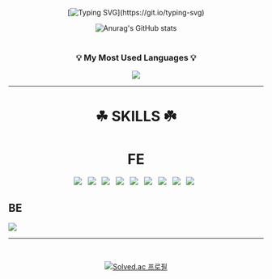 <div align="center">
  
[![Typing SVG](https://readme-typing-svg.demolab.com?font=Black+Han+Sans&weight=1000&size=40&pause=1000&color=FF930C&center=true&vCenter=true&width=800&lines=%EA%BE%B8%EC%A4%80%ED%9E%88+%ED%95%99%EC%8A%B5%ED%95%98%EB%8A%94+%ED%94%84%EB%A1%A0%ED%8A%B8%EC%97%94%EB%93%9C+%EA%B0%9C%EB%B0%9C%EC%9E%90+%EC%9D%B4%EC%83%81%ED%98%81%EC%9E%85%EB%8B%88%EB%8B%A4!)](https://git.io/typing-svg)

</div>

<div align="center">
  
![Anurag's GitHub stats](https://github-readme-stats.vercel.app/api?username=helloa1109&show_icons=true&theme=cobalt&center)<br/><br/>
<h3 align="center">💡 My Most Used Languages 💡</h3>
<p align="center">
  <a href="https://github.com/helloa1109">
    <img align="center" src="https://github-readme-stats.vercel.app/api/top-langs/?username=helloa1109&layout=compact&show_icons=true&theme=highcontrast&hide=python" />
  </a>
</p>

<hr/>
<h1>☘ SKILLS ☘️</h1>
</div>

<div align="center">
<h1>FE</h1>
<img src="https://img.shields.io/badge/HTML5-E34F26?style=flat&logo=HTML5&logoColor=black"> &nbsp;
<img src="https://img.shields.io/badge/CSS3-1572B6?style=flat&logo=CSS3&logoColor=black"> &nbsp;
<img src="https://img.shields.io/badge/jQuery-0769AD?style=flat&logo=jQuery&logoColor=black"> &nbsp;
<img src="https://img.shields.io/badge/JavaScript-F7DF1E?style=flat&logo=JavaScript&logoColor=black"> &nbsp;
<img src="https://img.shields.io/badge/React-61DAFB?style=flat&logo=React&logoColor=black"> &nbsp;
<img src="https://img.shields.io/badge/Recoil-3578E5?style=flat&logo=Recoil&logoColor=black"> &nbsp;
<img src="https://img.shields.io/badge/Axios-5A29E4?style=flat&logo=Axios&logoColor=black"> &nbsp;
<img src="https://img.shields.io/badge/reactrouter-CA4245?style=flat&logo=reactrouter&logoColor=white"> &nbsp;
<img src="https://img.shields.io/badge/greensock-88CE02?style=flat&logo=greensock&logoColor=white"> &nbsp;

</div>

## BE
<img src="https://img.shields.io/badge/java 11-007396?style=for-the-badge&logo=java&logoColor=white"> 
<hr/>

<div align="center">
<br/>

[![Solved.ac
프로필](http://mazassumnida.wtf/api/generate_badge?boj=hyuk1247)](https://solved.ac/hyuk1247)

</div>
